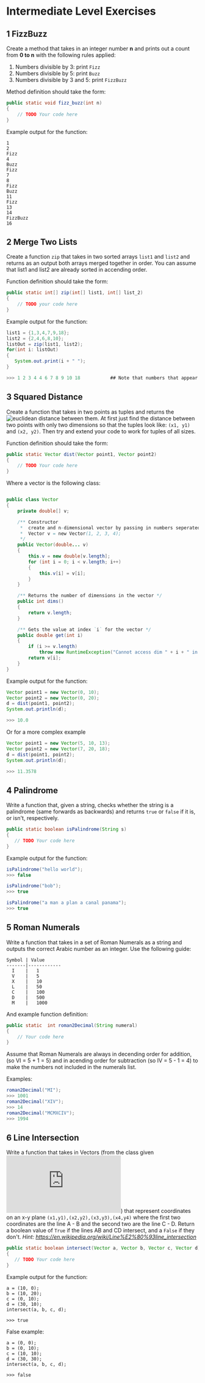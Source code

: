 # Intermediate Level Exercises

## 1 FizzBuzz
 Create a method that takes in an integer number **n** and prints out a count from **0 to n** with the following rules applied:
 
 1. Numbers divisible by 3: print `Fizz`
 2. Numbers divisible by 5: print `Buzz`
 3. Numbers divisible by 3 and 5: print `FizzBuzz`

Method definition should take the form:
```java
public static void fizz_buzz(int n)
{
    // TODO Your code here
}
```

Example output for the function:
```
1
2
Fizz
4
Buzz
Fizz
7
8
Fizz
Buzz
11
Fizz
13
14
FizzBuzz
16
```

## 2 Merge Two Lists

Create a function `zip` that takes in two sorted arrays `list1` and `list2` and returns as an output both arrays merged together in order.  You can assume that list1 and list2 are already sorted in accending order.

Function definition should take the form:
```java
public static int[] zip(int[] list1, int[] list_2)
{
    // TODO your code here
}
```

Example output for the function:
```java
list1 = {1,3,4,7,9,18};
list2 = {2,4,6,8,10};
listOut = zip(list1, list2);
for(int i: listOut)
{
   System.out.print(i + " ");
}

>>> 1 2 3 4 4 6 7 8 9 10 18           ## Note that numbers that appear in both lists are repeated
```

## 3 Squared Distance

Create a function that takes in two points as tuples and returns the ![euclidean distance](https://en.wikipedia.org/wiki/Euclidean_distance) between them.  At first just find the distance between two points with only two dimensions so that the tuples look like: `(x1, y1)` and `(x2, y2)`.  Then try and extend your code to work for tuples of all sizes.

Function definition should take the form:
```java
public static Vector dist(Vector point1, Vector point2)
{
    // TODO Your code here
}
```

Where a vector is the following class:
```java

public class Vector
{
    private double[] v;

    /** Constructor 
     *  create and n-dimensional vector by passing in numbers seperated by commas example: 
     *  Vector v = new Vector(1, 2, 3, 4); 
     */
    public Vector(double... v)
    {
        this.v = new double[v.length];
        for (int i = 0; i < v.length; i++)
        {
            this.v[i] = v[i];
        }
    }

    /** Returns the number of dimensions in the vector */
    public int dims()
    {
        return v.length;
    }

    /** Gets the value at index `i` for the vector */
    public double get(int i)
    {
        if (i >= v.length)
            throw new RuntimeException("Cannot access dim " + i + " in vector length " + v.length);
        return v[i];
    }
}
```


Example output for the function:
```java
Vector point1 = new Vector(0, 10);
Vector point2 = new Vector(0, 20);
d = dist(point1, point2);
System.out.println(d);

>>> 10.0
```
Or for a more complex example
```java
Vector point1 = new Vector(5, 10, 13);
Vector point2 = new Vector(7, 20, 18);
d = dist(point1, point2);
System.out.println(d);

>>> 11.3578
```

## 4 Palindrome
Write a function that, given a string, checks whether the string is a palindrome (same forwards as backwards) and returns `true` or `false` if it is, or isn't, respectively.
```java
public static boolean isPalindrome(String s)
{
   // TODO Your code here
}
```

Example output for the function:
```java
isPalindrome("hello world");
>>> false

isPalindrome("bob");
>>> true

isPalindrome("a man a plan a canal panama");
>>> true
```

## 5 Roman Numerals
Write a function that takes in a set of Roman Numerals as a string and outputs the correct Arabic number as an integer.  Use the following guide:

```
Symbol | Value
-------|------------
  I    |   1
  V    |   5
  X    |   10
  L    |   50
  C    |   100
  D    |   500
  M    |   1000
```
And example function definition:
```java
public static  int roman2Decimal(String numeral)
{
    // Your code here
}
```
Assume that Roman Numerals are always in decending order for addition, (so VI = 5 + 1 = 5)  and in acending order for subtraction (so IV = 5 - 1 = 4) to make the numbers not included in the numerals list.

Examples:
```java
roman2Decimal("MI");
>>> 1001
roman2Decimal("XIV");
>>> 14
roman2Decimal("MCMXCIV");
>>> 1994
```


## 6 Line Intersection
Write a function that takes in Vectors (from the class given ![above](https://github.com/S010MON/Tutoring-exercises/edit/main/intermediate_exercises.md#3-squared-distance)) that represent coordinates on an x-y plane `(x1,y1),(x2,y2),(x3,y3),(x4,y4)` where the first two coordinates are the line A - B  and the second two are the line C - D.  Return a boolean value of `True` if the lines AB and CD intersect, and a `False` if they don't. _Hint: https://en.wikipedia.org/wiki/Line%E2%80%93line_intersection_

```java 
public static boolean intersect(Vector a, Vector b, Vector c, Vector d)
{
   // TODO Your code here
}
```

Example output for the function:
```
a = (10, 0);
b = (10, 20);
c = (0, 10);
d = (30, 10);
intersect(a, b, c, d);

>>> true
```
False example:
```
a = (0, 0);
b = (0, 10);
c = (10, 10);
d = (30, 30);
intersect(a, b, c, d);

>>> false
```
